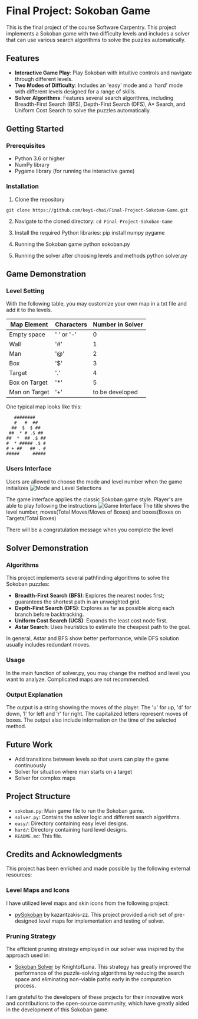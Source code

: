 # Final Project: Sokoban Game
This is the final project of the course Software Carpentry. This project implements a Sokoban game with two difficulty levels and includes a solver that can use various search algorithms to solve the puzzles automatically.

## Features
- **Interactive Game Play**: Play Sokoban with intuitive controls and navigate through different levels.
- **Two Modes of Difficulty**: Includes an 'easy' mode and a 'hard' mode with different levels designed for a range of skills.
- **Solver Algorithms**: Features several search algorithms, including Breadth-First Search (BFS), Depth-First Search (DFS), A* Search, and Uniform Cost Search to solve the puzzles automatically.

## Getting Started

### Prerequisites
- Python 3.6 or higher
- NumPy library
- Pygame library (for running the interactive game)

### Installation
1. Clone the repository

```git clone https://github.com/keyi-chai/Final-Project-Sokoban-Game.git```

2. Navigate to the cloned directory:
```cd Final-Project-Sokoban-Game```

4. Install the required Python libraries:
pip install numpy pygame
5. Running the Sokoban game
python sokoban.py
6. Running the solver after choosing levels and methods
python solver.py

## Game Demonstration

### Level Setting
With the following table, you may customize your own map in a txt file and add it to the levels.

| Map Element   | Characters | Number in Solver |
|---------------|------------|------------------|
| Empty space   | ' ' or '-' | 0                |
| Wall          | '#'        | 1                |
| Man           | '@'        | 2                |
| Box           | '$'        | 3                |
| Target        | '.'        | 4                |
| Box on Target | '*'        | 5                |
| Man on Target | '+'        | to be developed  |

One typical map looks like this:
```  
   ########
   #   #  ##
  ##  $  $ ##
 ##  * # .$ ##
##  *  ## .$ ##
#  * ##### .$ #
# + ##   ## . #
#####     #####
```

### Users Interface
Users are allowed to choose the mode and level number when the game initializes
![Mode and Level Selections](images/selection.png)

The game interface applies the classic Sokoban game style. Player's are able to play following the instructions
![Game Interface](images/interface.png)
The title shows the level number, moves(Total Moves/Moves of Boxes) and boxes(Boxes on Targets/Total Boxes)

There will be a congratulation message when you complete the level

## Solver Demonstration

### Algorithms
This project implements several pathfinding algorithms to solve the Sokoban puzzles:

- **Breadth-First Search (BFS)**: Explores the nearest nodes first; guarantees the shortest path in an unweighted grid.
- **Depth-First Search (DFS)**: Explores as far as possible along each branch before backtracking.
- **Uniform Cost Search (UCS)**: Expands the least cost node first.
- **Astar Search**: Uses heuristics to estimate the cheapest path to the goal.

In general, Astar and BFS show better performance, while DFS solution usually includes redundant moves.

### Usage
In the main function of solver.py, you may change the method and level you want to analyze. Complicated maps are not recommended.

### Output Explanation
The output is a string showing the moves of the player. The 'u' for up, 'd' for down, 'l' for left and 'r' for right. The capitalized letters represent moves of boxes.
The output also include information on the time of the selected method.

## Future Work
- Add transitions between levels so that users can play the game continuously
- Solver for situation where man starts on a target
- Solver for complex maps

## Project Structure
- `sokoban.py`: Main game file to run the Sokoban game.
- `solver.py`: Contains the solver logic and different search algorithms.
- `easy/`: Directory containing easy level designs.
- `hard/`: Directory containing hard level designs.
- `README.md`: This file.

## Credits and Acknowledgments

This project has been enriched and made possible by the following external resources:

### Level Maps and Icons
I have utilized level maps and skin icons from the following project:
- [pySokoban](https://github.com/kazantzakis-zz/pySokoban.git) by kazantzakis-zz. This project provided a rich set of pre-designed level maps for implementation and testing of solver.

### Pruning Strategy
The efficient pruning strategy employed in our solver was inspired by the approach used in:
- [Sokoban Solver](https://github.com/KnightofLuna/sokoban-solver.git) by KnightofLuna. This strategy has greatly improved the performance of the puzzle-solving algorithms by reducing the search space and eliminating non-viable paths early in the computation process.

I am grateful to the developers of these projects for their innovative work and contributions to the open-source community, which have greatly aided in the development of this Sokoban game.

